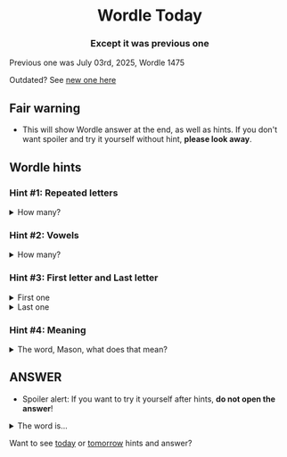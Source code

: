 <h1 align="center">
Wordle Today
</h1>

<h3 align="center">
Except it was previous one
</h3>

Previous one was July 03rd, 2025, Wordle 1475

Outdated? See [new one here](README.md)

## Fair warning
- This will show Wordle answer at the end, as well as hints. If you don't want spoiler and try it yourself without hint, **please look away**.

## Wordle hints

### Hint #1: Repeated letters
<details>
  <summary>How many?</summary>
  1 repeated letters.
</details>

### Hint #2: Vowels
<details>
  <summary>How many?</summary>
  There are 1 vowels. 
</details>

### Hint #3: First letter and Last letter
<details>
  <summary>First one</summary>
  Begins with the letter "P"
</details>
<details>
  <summary>Last one</summary>
  Ends with the letter "Y"
</details>

### Hint #4: Meaning
<details>
  <summary>The word, Mason, what does that mean?</summary>
  Any plant of the genus Papaver or the family Papaveraceae, with crumpled, often red, petals and a milky juice having narcotic properties; especially the common poppy or corn poppy (Papaver rhoeas) which has orange-red flowers; the flower of such a plant.
</details>

## ANSWER
- Spoiler alert: If you want to try it yourself after hints, **do not open the answer**!

<details>
  <summary>The word is...</summary>
  POPPY
</details>

Want to see [today](README.md) or [tomorrow](TOMORROW.md) hints and answer?